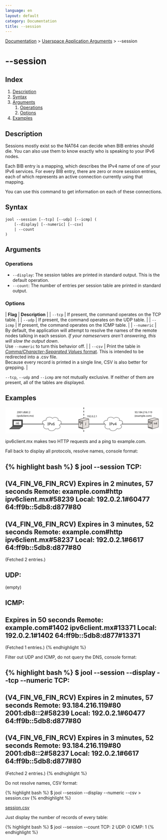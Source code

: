 ```yaml
---
language: en
layout: default
category: Documentation
title: --session
---
```


[Documentation](documentation.html) > [Userspace Application Arguments](documentation.html#userspace-application-arguments) > \--session

# \--session

## Index

1. [Description](#description)
2. [Syntax](#syntax)
3. [Arguments](#arguments)
   1. [Operations](#operations)
   2. [Options](#options)
4. [Examples](#examples)

## Description

Sessions mostly exist so the NAT64 can decide when BIB entries should die. You can also use them to know exactly who is speaking to your IPv6 nodes.

Each BIB entry is a mapping, which describes the IPv4 name of one of your IPv6 services. For every BIB entry, there are zero or more session entries, each of which represents an active connection currently using that mapping.

You can use this command to get information on each of these connections.

## Syntax

	jool --session [--tcp] [--udp] [--icmp] (
		[--display] [--numeric] [--csv]
		| --count
	)

## Arguments

### Operations

* `--display`: The session tables are printed in standard output. This is the default operation.
* `--count`: The number of entries per session table are printed in standard output.

### Options

| **Flag** | **Description** |
| `--tcp` | If present, the command operates on the TCP table. |
| `--udp` | If present, the command operates on the UDP table. |
| `--icmp` | If present, the command operates on the ICMP table. |
| `--numeric` | By default, the application will attempt to resolve the names of the remote nodes talking in each session. _If your nameservers aren't answering, this will slow the output down_.<br />Use `--numeric` to turn this behavior off. |
| `--csv` | Print the table in [_Comma/Character-Separated Values_ format](http://en.wikipedia.org/wiki/Comma-separated_values). This is intended to be redirected into a .csv file.<br />Because every record is printed in a single line, CSV is also better for grepping. |

`--tcp`, `--udp` and `--icmp` are not mutually exclusive. If neither of them are present, all of the tables are displayed.

## Examples

![Fig.1 - Session sample network](../images/usr-session.svg)

ipv6client.mx makes two HTTP requests and a ping to example.com.

Fall back to display all protocols, resolve names, console format:

{% highlight bash %}
$ jool --session
TCP:
---------------------------------
(V4_FIN_V6_FIN_RCV) Expires in 2 minutes, 57 seconds
Remote: example.com#http	ipv6client.mx#58239
Local: 192.0.2.1#60477		64:ff9b::5db8:d877#80
---------------------------------
(V4_FIN_V6_FIN_RCV) Expires in 3 minutes, 52 seconds
Remote: example.com#http	ipv6client.mx#58237
Local: 192.0.2.1#6617		64:ff9b::5db8:d877#80
---------------------------------
  (Fetched 2 entries.)

UDP:
---------------------------------
  (empty)

ICMP:
---------------------------------
Expires in 50 seconds
Remote: example.com#1402	ipv6client.mx#13371
Local: 192.0.2.1#1402		64:ff9b::5db8:d877#13371
---------------------------------
  (Fetched 1 entries.)
{% endhighlight %}

Filter out UDP and ICMP, do not query the DNS, console format:

{% highlight bash %}
$ jool --session --display --tcp --numeric
TCP:
---------------------------------
(V4_FIN_V6_FIN_RCV) Expires in 2 minutes, 57 seconds
Remote: 93.184.216.119#80	2001:db8::2#58239
Local: 192.0.2.1#60477		64:ff9b::5db8:d877#80
---------------------------------
(V4_FIN_V6_FIN_RCV) Expires in 3 minutes, 52 seconds
Remote: 93.184.216.119#80	2001:db8::2#58237
Local: 192.0.2.1#6617		64:ff9b::5db8:d877#80
---------------------------------
  (Fetched 2 entries.)
{% endhighlight %}

Do not resolve names, CSV format:

{% highlight bash %}
$ jool --session --display --numeric --csv > session.csv
{% endhighlight %}

[session.csv](../obj/session.csv)

Just display the number of records of every table:

{% highlight bash %}
$ jool --session --count
TCP: 2
UDP: 0
ICMP: 1
{% endhighlight %}

